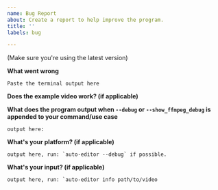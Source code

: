 ```yaml
---
name: Bug Report
about: Create a report to help improve the program.
title: ''
labels: bug

---
```


(Make sure you're using the latest version)

**What went wrong**


```
Paste the terminal output here
```

**Does the example video work? (if applicable)**


**What does the program output when `--debug` or `--show_ffmpeg_debug` is appended to your command/use case**

```
output here:
```

**What's your platform? (if applicable)**

```
output here, run: `auto-editor --debug` if possible.
```

**What's your input? (if applicable)**

```
output here, run: `auto-editor info path/to/video
```